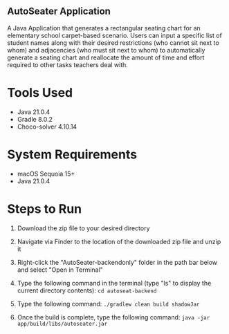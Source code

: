 ## AutoSeater Application
A Java Application that generates a rectangular seating chart for an elementary school carpet-based scenario.
Users can input a specific list of student names along with their desired restrictions (who cannot sit next to whom)
and adjacencies (who must sit next to whom) to automatically generate a seating chart and reallocate the amount of time
and effort required to other tasks teachers deal with.

# Tools Used
- Java 21.0.4
- Gradle 8.0.2
- Choco-solver 4.10.14

# System Requirements
- macOS Sequoia 15+
- Java 21.0.4

# Steps to Run

1. Download the zip file to your desired directory

2. Navigate via Finder to the location of the downloaded zip file and unzip it

3. Right-click the "AutoSeater-backendonly" folder in the path bar below and select "Open in Terminal"

4. Type the following command in the terminal (type "ls" to display the current directory contents):
  `cd autoseat-backend`

6. Type the following command:
  `./gradlew clean build shadowJar`

7. Once the build is complete, type the following command:
   `java -jar app/build/libs/autoseater.jar`

